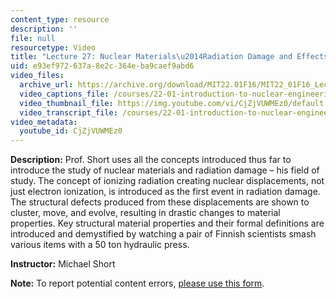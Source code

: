 ```yaml
---
content_type: resource
description: ''
file: null
resourcetype: Video
title: "Lecture 27: Nuclear Materials\u2014Radiation Damage and Effects in Matter"
uid: e93ef972-637a-8e2c-364e-ba9caef9abd6
video_files:
  archive_url: https://archive.org/download/MIT22.01F16/MIT22_01F16_Lec27_300k.mp4
  video_captions_file: /courses/22-01-introduction-to-nuclear-engineering-and-ionizing-radiation-fall-2016/35653c580d1f58b68e84270829b2044f_CjZjVUWMEz0.vtt
  video_thumbnail_file: https://img.youtube.com/vi/CjZjVUWMEz0/default.jpg
  video_transcript_file: /courses/22-01-introduction-to-nuclear-engineering-and-ionizing-radiation-fall-2016/b26cac6f185e4068684e51609067a67e_CjZjVUWMEz0.pdf
video_metadata:
  youtube_id: CjZjVUWMEz0
---
```


**Description:** Prof. Short uses all the concepts introduced thus far to introduce the study of nuclear materials and radiation damage – his field of study. The concept of ionizing radiation creating nuclear displacements, not just electron ionization, is introduced as the first event in radiation damage. The structural defects produced from these displacements are shown to cluster, move, and evolve, resulting in drastic changes to material properties. Key structural material properties and their formal definitions are introduced and demystified by watching a pair of Finnish scientists smash various items with a 50 ton hydraulic press.

**Instructor:** Michael Short

**Note:** To report potential content errors, [please use this form](https://forms.gle/8B2zcUvfCtgJdTdE7).